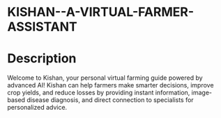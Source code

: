 # KISHAN--A-VIRTUAL-FARMER-ASSISTANT

# Description
Welcome to Kishan, your personal virtual farming guide powered by advanced AI!
Kishan can help farmers make smarter decisions, improve crop yields, and reduce losses by providing instant information, 
image-based disease diagnosis, and direct connection to specialists for personalized advice.
